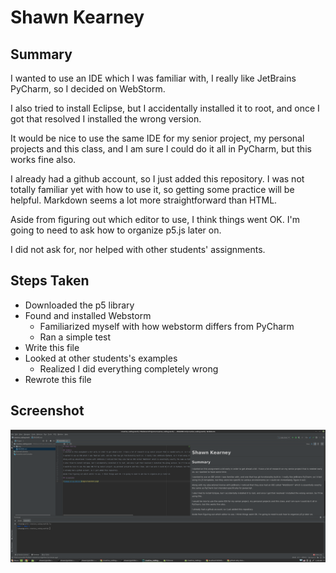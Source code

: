 # Shawn Kearney

## Summary

I wanted to use an IDE which I was familiar with, I really like JetBrains PyCharm, so I decided on WebStorm.

I also tried to install Eclipse, but I accidentally installed it to root, and once I got that resolved I installed the wrong version.

It would be nice to use the same IDE for my senior project, my personal projects and this class, and I am sure I could do it all in PyCharm, but this works fine also.

I already had a github account, so I just added this repository. I was not totally familiar yet with how to use it, so getting some practice will be helpful. Markdown seems a lot more straightforward than HTML.

Aside from figuring out which editor to use, I think things went OK. I'm going to need to ask how to organize p5.js later on.

I did not ask for, nor helped with other students' assignments.

## Steps Taken
* Downloaded the p5 library
* Found and installed Webstorm
    * Familiarized myself with how webstorm differs from PyCharm
    * Ran a simple test
* Write this file
* Looked at other students's examples
    * Realized I did everything completely wrong
* Rewrote this file

## Screenshot

![Image of my Editor](img/screenshot.png)
